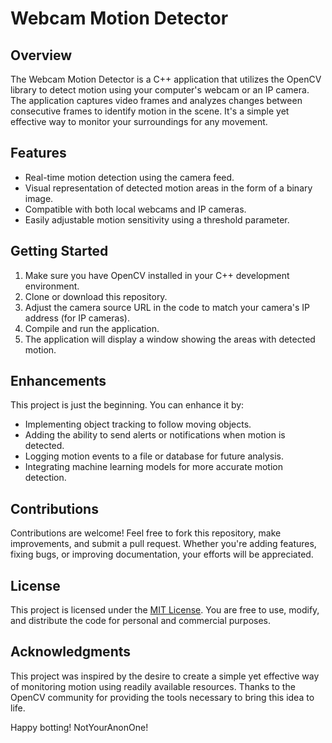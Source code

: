 # Webcam Motion Detector

## Overview
The Webcam Motion Detector is a C++ application that utilizes the OpenCV library to detect motion using your computer's webcam or an IP camera. The application captures video frames and analyzes changes between consecutive frames to identify motion in the scene. It's a simple yet effective way to monitor your surroundings for any movement.

## Features
- Real-time motion detection using the camera feed.
- Visual representation of detected motion areas in the form of a binary image.
- Compatible with both local webcams and IP cameras.
- Easily adjustable motion sensitivity using a threshold parameter.

## Getting Started
1. Make sure you have OpenCV installed in your C++ development environment.
2. Clone or download this repository.
3. Adjust the camera source URL in the code to match your camera's IP address (for IP cameras).
4. Compile and run the application.
5. The application will display a window showing the areas with detected motion.

## Enhancements
This project is just the beginning. You can enhance it by:
- Implementing object tracking to follow moving objects.
- Adding the ability to send alerts or notifications when motion is detected.
- Logging motion events to a file or database for future analysis.
- Integrating machine learning models for more accurate motion detection.

## Contributions
Contributions are welcome! Feel free to fork this repository, make improvements, and submit a pull request. Whether you're adding features, fixing bugs, or improving documentation, your efforts will be appreciated.

## License
This project is licensed under the [MIT License](LICENSE). You are free to use, modify, and distribute the code for personal and commercial purposes.

## Acknowledgments
This project was inspired by the desire to create a simple yet effective way of monitoring motion using readily available resources. Thanks to the OpenCV community for providing the tools necessary to bring this idea to life.

Happy botting!
NotYourAnonOne!
